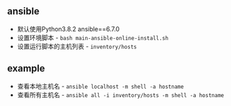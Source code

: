 ## ansible
* 默认使用Python3.8.2  ansible==6.7.0
* 设置环境脚本 - ```bash main-ansible-online-install.sh```
* 设置运行脚本的主机列表 - ```inventory/hosts```

## example
* 查看本地主机名 - ```ansible localhost -m shell -a hostname```
* 查看所有主机名 - ```ansible all -i inventory/hosts -m shell -a hostname```

